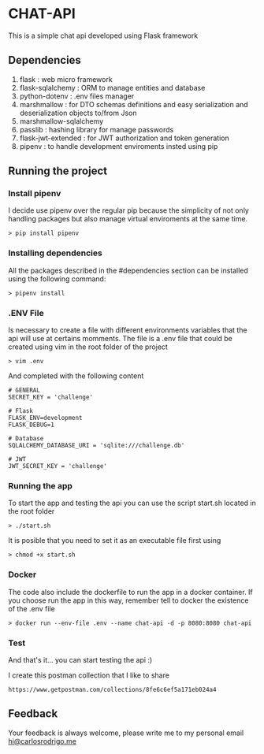 # CHAT-API
This is a simple chat api developed using Flask framework

## Dependencies ##

1) flask : web micro framework
2) flask-sqlalchemy : ORM to manage entities and database
3) python-dotenv : .env files manager
4) marshmallow : for DTO schemas definitions and easy serialization and deserialization objects to/from Json
5) marshmallow-sqlalchemy
6) passlib : hashing library for manage passwords
7) flask-jwt-extended : for JWT authorization and token generation
8) pipenv : to handle development enviroments insted using pip

## Running the project ##
### Install pipenv ###
I decide use pipenv over the regular pip because the simplicity of not only handling packages but also manage virtual enviroments at the same time. 

    > pip install pipenv
    

### Installing dependencies ###
All the packages described in the #dependencies section can be installed using the following command:

    > pipenv install

### .ENV File ###
Is necessary to create a file with different environments variables that the api will use at certains momments. The file is a .env file that could be created using vim in the root folder of the project

    > vim .env
    
And completed with the following content

    # GENERAL
    SECRET_KEY = 'challenge'

    # Flask
    FLASK_ENV=development
    FLASK_DEBUG=1

    # Database
    SQLALCHEMY_DATABASE_URI = 'sqlite:///challenge.db'

    # JWT
    JWT_SECRET_KEY = 'challenge'

### Running the app ###
To start the app and testing the api you can use the script start.sh located in the root folder

    > ./start.sh
    
It is posible that you need to set it as an executable file first using 
    
    > chmod +x start.sh
    
### Docker ###
The code also include the dockerfile to run the app in a docker container. If you choose run the app in this way, remember tell to docker the existence of the .env file
    
    > docker run --env-file .env --name chat-api -d -p 8080:8080 chat-api

### Test ###

And that's it... you can start testing the api :)

I create this postman collection that I like to share

    https://www.getpostman.com/collections/8fe6c6ef5a171eb024a4

## Feedback ##
Your feedback is always welcome, please write me to my personal email hi@carlosrodrigo.me

